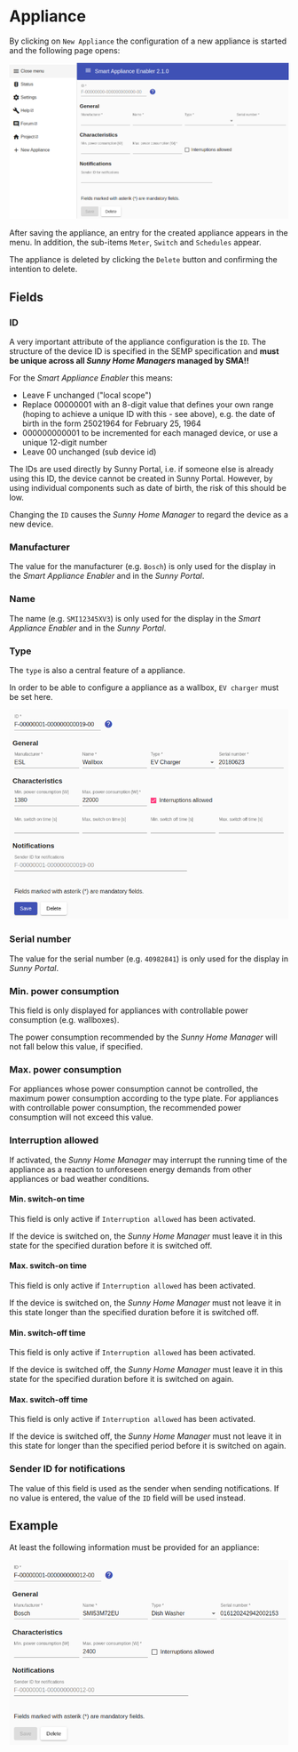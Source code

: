 # Appliance

By clicking on `New Appliance` the configuration of a new appliance is started and the following page opens:

![Neues Gerät](../pics/fe/ApplianceNew_EN.png)

After saving the appliance, an entry for the created appliance appears in the menu. In addition, the sub-items `Meter`, `Switch` and `Schedules` appear.

The appliance is deleted by clicking the `Delete` button and confirming the intention to delete.

## Fields

### ID
A very important attribute of the appliance configuration is the `ID`. The structure of the device ID is specified in the SEMP specification and **must be unique across all *Sunny Home Managers* managed by SMA!!**

For the *Smart Appliance Enabler* this means:
* Leave F unchanged ("local scope")
* Replace 00000001 with an 8-digit value that defines your own range (hoping to achieve a unique ID with this - see above), e.g. the date of birth in the form 25021964 for February 25, 1964
* 000000000001 to be incremented for each managed device, or use a unique 12-digit number
* Leave 00 unchanged (sub device id)

The IDs are used directly by Sunny Portal, i.e. if someone else is already using this ID, the device cannot be created in Sunny Portal. However, by using individual components such as date of birth, the risk of this should be low.

Changing the `ID` causes the *Sunny Home Manager* to regard the device as a new device.

### Manufacturer
The value for the manufacturer (e.g. `Bosch`) is only used for the display in the *Smart Appliance Enabler* and in the *Sunny Portal*.

### Name
The name (e.g. `SMI12345XV3`) is only used for the display in the *Smart Appliance Enabler* and in the *Sunny Portal*.

### Type
The `type` is also a central feature of a appliance.

In order to be able to configure a appliance as a wallbox, `EV charger` must be set here.

![Wallbox](../pics/fe/ApplianceEV_EN.png)

### Serial number
The value for the serial number (e.g. `40982841`) is only used for the display in *Sunny Portal*.

### Min. power consumption
This field is only displayed for appliances with controllable power consumption (e.g. wallboxes).

The power consumption recommended by the *Sunny Home Manager* will not fall below this value, if specified.

### Max. power consumption
For appliances whose power consumption cannot be controlled, the maximum power consumption according to the type plate. For appliances with controllable power consumption, the recommended power consumption will not exceed this value.

### Interruption allowed
If activated, the *Sunny Home Manager* may interrupt the running time of the appliance as a reaction to unforeseen energy demands from other appliances or bad weather conditions.

#### Min. switch-on time
This field is only active if `Interruption allowed` has been activated.

If the device is switched on, the *Sunny Home Manager* must leave it in this state for the specified duration before it is switched off.

#### Max. switch-on time
This field is only active if `Interruption allowed` has been activated.

If the device is switched on, the *Sunny Home Manager* must not leave it in this state longer than the specified duration before it is switched off.

#### Min. switch-off time
This field is only active if `Interruption allowed` has been activated.

If the device is switched off, the *Sunny Home Manager* must leave it in this state for the specified duration before it is switched on again.

#### Max. switch-off time
This field is only active if `Interruption allowed` has been activated.

If the device is switched off, the *Sunny Home Manager* must not leave it in this state for longer than the specified period before it is switched on again.

### Sender ID for notifications
The value of this field is used as the sender when sending notifications. If no value is entered, the value of the `ID` field will be used instead.

## Example
At least the following information must be provided for an appliance:

![Appliance](../pics/fe/Appliance_EN.png)
